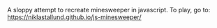 A sloppy attempt to recreate minesweeper in javascript.
To play, go to:
https://niklastallund.github.io/js-minesweeper/
